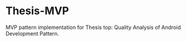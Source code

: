 # Thesis-MVP
MVP pattern implementation for Thesis top: Quality Analysis of Android Development Pattern.
